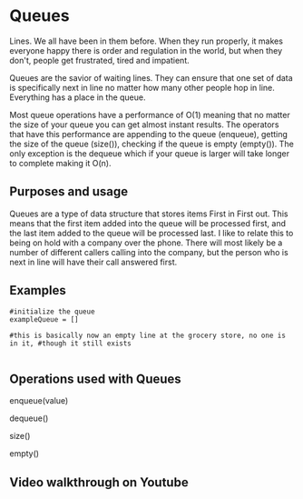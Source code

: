 # Queues

Lines. We all have been in them before. When they run properly, it makes everyone happy there is order and regulation in the world, but when they don't, people get frustrated, tired and impatient. 

Queues are the savior of waiting lines. They can ensure that one set of data is specifically next in line no matter how many other people hop in line. Everything has a place in the queue. 

Most queue operations have a performance of O(1) meaning that no matter the size of your queue you can get almost instant results. The operators that have this performance are appending to the queue (enqueue), getting the size of the queue (size()), checking if the queue is empty (empty()). The only exception is the dequeue which if your queue is larger will take longer to complete making it O(n).  

## Purposes and usage

Queues are a type of data structure that stores items First in First out. This means that the first item added into the queue will be processed first, and the last item added to the queue will be processed last. I like to relate this to being on hold with a company over the phone. There will most likely be a number of different callers calling into the company, but the person who is next in line will have their call answered first.





## Examples

```
#initialize the queue
exampleQueue = []

#this is basically now an empty line at the grocery store, no one is in it, #though it still exists 


```



## Operations used with Queues

enqueue(value)

dequeue()

size()

empty()



## Video walkthrough on Youtube
